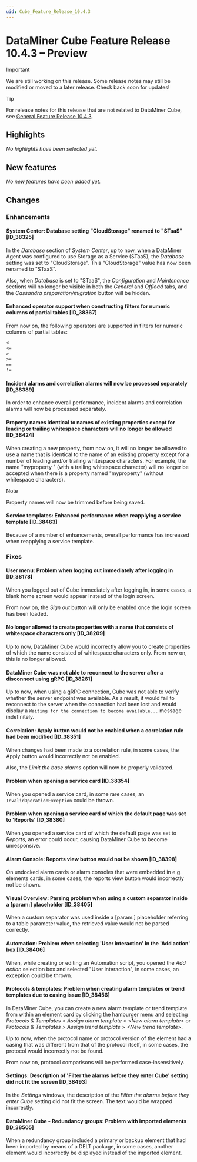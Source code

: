 ```yaml
---
uid: Cube_Feature_Release_10.4.3
---
```


# DataMiner Cube Feature Release 10.4.3 – Preview

> [!IMPORTANT]
> We are still working on this release. Some release notes may still be modified or moved to a later release. Check back soon for updates!

> [!TIP]
> For release notes for this release that are not related to DataMiner Cube, see [General Feature Release 10.4.3](xref:General_Feature_Release_10.4.3).

## Highlights

*No highlights have been selected yet.*

## New features

*No new features have been added yet.*

## Changes

### Enhancements

#### System Center: Database setting "CloudStorage" renamed to "STaaS" [ID_38325]

<!-- MR 10.2.0 [CU22]/10.3.0 [CU12]/10.4.0 [CU0] - FR 10.4.3 -->

In the *Database* section of *System Center*, up to now, when a DataMiner Agent was configured to use Storage as a Service (STaaS), the *Database* setting was set to "CloudStorage". This "CloudStorage" value has now been renamed to "STaaS".

Also, when *Database* is set to "STaaS", the *Configuration* and *Maintenance* sections will no longer be visible in both the *General* and *Offload* tabs, and the *Cassandra preparation/migration* button will be hidden.

#### Enhanced operator support when constructing filters for numeric columns of partial tables [ID_38367]

<!-- MR 10.2.0 [CU22]/10.3.0 [CU12]/10.4.0 [CU0] - FR 10.4.3 -->

From now on, the following operators are supported in filters for numeric columns of partial tables:

```txt
<
<=
>
>=
==
!=
```

#### Incident alarms and correlation alarms will now be processed separately [ID_38389]

<!-- MR 10.2.0 [CU22]/10.3.0 [CU12]/10.4.0 [CU0] - FR 10.4.3 -->

In order to enhance overall performance, incident alarms and correlation alarms will now be processed separately.

#### Property names identical to names of existing properties except for leading or trailing whitespace characters will no longer be allowed [ID_38424]

<!-- MR 10.2.0 [CU22]/10.3.0 [CU12]/10.4.0 [CU0] - FR 10.4.3 -->

When creating a new property, from now on, it will no longer be allowed to use a name that is identical to the name of an existing property except for a number of leading and/or trailing whitespace characters. For example, the name "myproperty " (with a trailing whitespace character) will no longer be accepted when there is a property named "myproperty" (without whitespace characters).

> [!NOTE]
> Property names will now be trimmed before being saved.

#### Service templates: Enhanced performance when reapplying a service template [ID_38463]

<!-- MR 10.2.0 [CU22]/10.3.0 [CU12]/10.4.0 [CU0] - FR 10.4.3 -->

Because of a number of enhancements, overall performance has increased when reapplying a service template.

### Fixes

#### User menu: Problem when logging out immediately after logging in [ID_38178]

<!-- MR 10.2.0 [CU22]/10.3.0 [CU12]/10.4.0 [CU0] - FR 10.4.3 -->

When you logged out of Cube immediately after logging in, in some cases, a blank home screen would appear instead of the login screen.

From now on, the *Sign out* button will only be enabled once the login screen has been loaded.

#### No longer allowed to create properties with a name that consists of whitespace characters only [ID_38209]

<!-- MR 10.2.0 [CU22]/10.3.0 [CU12]/10.4.0 [CU0] - FR 10.4.3 -->

Up to now, DataMiner Cube would incorrectly allow you to create properties of which the name consisted of whitespace characters only. From now on, this is no longer allowed.

#### DataMiner Cube was not able to reconnect to the server after a disconnect using gRPC [ID_38261]

<!-- MR 10.2.0 [CU22]/10.3.0 [CU11]/10.4.0 [CU0] - FR 10.4.2 -->

Up to now, when using a gRPC connection, Cube was not able to verify whether the server endpoint was available. As a result, it would fail to reconnect to the server when the connection had been lost and would display a `Waiting for the connection to become available...` message indefinitely.

#### Correlation: Apply button would not be enabled when a correlation rule had been modified [ID_38351]

<!-- MR 10.2.0 [CU22]/10.3.0 [CU12]/10.4.0 [CU0] - FR 10.4.3 -->

When changes had been made to a correlation rule, in some cases, the Apply button would incorrectly not be enabled.

Also, the *Limit the base alarms* option will now be properly validated.

#### Problem when opening a service card [ID_38354]

<!-- MR 10.2.0 [CU22]/10.3.0 [CU12]/10.4.0 [CU0] - FR 10.4.3 -->

When you opened a service card, in some rare cases, an `InvalidOperationException` could be thrown.

#### Problem when opening a service card of which the default page was set to 'Reports' [ID_38380]

<!-- MR 10.2.0 [CU22]/10.3.0 [CU12]/10.4.0 [CU0] - FR 10.4.3 -->

When you opened a service card of which the default page was set to *Reports*, an error could occur, causing DataMiner Cube to become unresponsive.

#### Alarm Console: Reports view button would not be shown [ID_38398]

<!-- MR 10.2.0 [CU22]/10.3.0 [CU12]/10.4.0 [CU0] - FR 10.4.3 -->

On undocked alarm cards or alarm consoles that were embedded in e.g. elements cards, in some cases, the reports view button would incorrectly not be shown.

#### Visual Overview: Parsing problem when using a custom separator inside a [param:] placeholder [ID_38405]

<!-- MR 10.2.0 [CU22]/10.3.0 [CU12]/10.4.0 [CU0] - FR 10.4.3 -->

When a custom separator was used inside a [param:] placeholder referring to a table parameter value, the retrieved value would not be parsed correctly.

#### Automation: Problem when selecting 'User interaction' in the 'Add action' box [ID_38406]

<!-- MR 10.2.0 [CU22]/10.3.0 [CU12]/10.4.0 [CU0] - FR 10.4.3 -->

When, while creating or editing an Automation script, you opened the *Add action* selection box and selected "User interaction", in some cases, an exception could be thrown.

#### Protocols & templates: Problem when creating alarm templates or trend templates due to casing issue [ID_38456]

<!-- MR 10.2.0 [CU22]/10.3.0 [CU12]/10.4.0 [CU0] - FR 10.4.3 -->

In DataMiner Cube, you can create a new alarm template or trend template from within an element card by clicking the hamburger menu and selecting *Protocols & Templates > Assign alarm template > \<New alarm template\>* or *Protocols & Templates > Assign trend template > \<New trend template\>*.

Up to now, when the protocol name or protocol version of the element had a casing that was different from that of the protocol itself, in some cases, the protocol would incorrectly not be found.

From now on, protocol comparisons will be performed case-insensitively.

#### Settings: Description of 'Filter the alarms before they enter Cube' setting did not fit the screen [ID_38493]

<!-- MR 10.2.0 [CU22]/10.3.0 [CU12]/10.4.0 [CU0] - FR 10.4.3 -->

In the *Settings* windows, the description of the *Filter the alarms before they enter Cube* setting did not fit the screen. The text would be wrapped incorrectly.

#### DataMiner Cube - Redundancy groups: Problem with imported elements [ID_38505]

<!-- MR 10.2.0 [CU22]/10.3.0 [CU12]/10.4.0 [CU0] - FR 10.4.3 -->

When a redundancy group included a primary or backup element that had been imported by means of a DELT package, in some cases, another element would incorrectly be displayed instead of the imported element.

